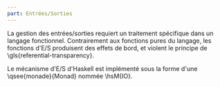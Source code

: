 ```yaml
---
part: Entrées/Sorties
---
```


La gestion des entrées/sorties requiert un traitement spécifique dans un langage fonctionnel. Contrairement aux fonctions pures du langage, les fonctions d'E/S produisent des effets de bord, et violent le principe de \gls{referential-transparency}.

Le mécanisme d'E/S d'Haskell est implémenté sous la forme d'une \qsee{monade}{Monad} nommée \hsM{IO}.
